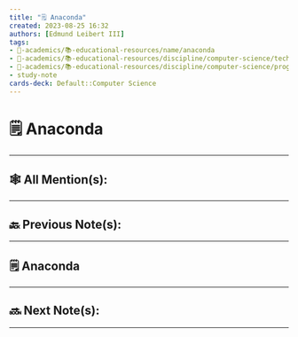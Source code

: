 ```yaml
---
title: "🗒️ Anaconda"
created: 2023-08-25 16:32
authors: [Edmund Leibert III]
tags: 
- 🔴-academics/📚-educational-resources/name/anaconda
- 🔴-academics/📚-educational-resources/discipline/computer-science/technology/anaconda
- 🔴-academics/📚-educational-resources/discipline/computer-science/programming-language/python
- study-note
cards-deck: Default::Computer Science
---
```


#  🗒️ Anaconda

---

## 🕸️ All Mention(s): 

---

## 🔙 Previous Note(s):

---

## 🗒️ Anaconda



---

## 🔜 Next Note(s):

---
